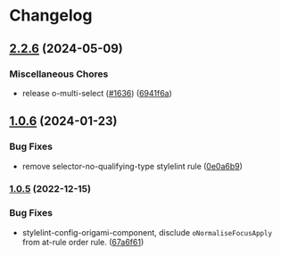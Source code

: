 # Changelog

## [2.2.6](https://github.com/Financial-Times/origami/compare/stylelint-config-origami-component-v1.0.6...stylelint-config-origami-component-v2.2.6) (2024-05-09)


### Miscellaneous Chores

* release o-multi-select ([#1636](https://github.com/Financial-Times/origami/issues/1636)) ([6941f6a](https://github.com/Financial-Times/origami/commit/6941f6a832d6e35f099a679659c3acbc49e54999))

## [1.0.6](https://github.com/Financial-Times/origami/compare/stylelint-config-origami-component-v1.0.5...stylelint-config-origami-component-v1.0.6) (2024-01-23)


### Bug Fixes

* remove selector-no-qualifying-type stylelint rule ([0e0a6b9](https://github.com/Financial-Times/origami/commit/0e0a6b91b54ebe89fd308e025449112bc00cc511))

### [1.0.5](https://www.github.com/Financial-Times/origami/compare/stylelint-config-origami-component-v1.0.4...stylelint-config-origami-component-v1.0.5) (2022-12-15)


### Bug Fixes

* stylelint-config-origami-component, disclude `oNormaliseFocusApply` from at-rule order rule. ([67a6f61](https://www.github.com/Financial-Times/origami/commit/67a6f6121fbcdd14e9c90f22e84bfcc3409ac045))
